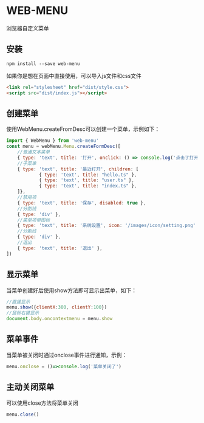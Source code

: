 # WEB-MENU
浏览器自定义菜单

## 安装
```
npm install --save web-menu
```
如果你是想在页面中直接使用，可以导入js文件和css文件
```html
<link rel="stylesheet" href="dist/style.css">
<script src="dist/index.js"></script>
```

## 创建菜单
使用WebMenu.createFromDesc可以创建一个菜单，示例如下：
```js
import { WebMenu } from 'web-menu'
const menu = webMenu.Menu.createFormDesc([
	//普通文本菜单
	{ type: 'text', title: '打开', onclick: () => console.log('点击了打开') },
	//子菜单
	{ type: 'text', title: '最近打开', children: [
			{ type: 'text', title: "hello.ts" },
			{ type: 'text', title: "user.ts" },
			{ type: 'text', title: "index.ts" },
	]},
	//禁用项
	{ type: 'text', title: '保存', disabled: true },
	//分割线
	{ type: 'div' },
	//菜单项带图标
	{ type: 'text', title: '系统设置', icon: '/images/icon/setting.png' },
	//分割线
	{ type: 'div' },
	//退出
	{ type: 'text', title: '退出' },
])
```

## 显示菜单
当菜单创建好后使用show方法即可显示出菜单，如下：
```js
//直接显示
menu.show({clientX:300, clientY:100})
//鼠标右键显示
document.body.oncontextmenu = menu.show
```

## 菜单事件
当菜单被关闭时通过onclose事件进行通知，示例：
```js
menu.onclose = ()=>console.log('菜单关闭了')
```

## 主动关闭菜单
可以使用close方法将菜单关闭
```js
menu.close()
```